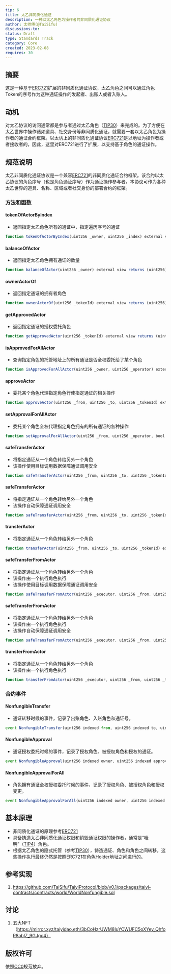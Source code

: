 ```yaml
---
tip: 6
title: 太乙非同质化通证
description: 一种以太乙角色为操作者的非同质化通证协议
author: 太师傅(@TaiSifu)
discussions-to: 
status: Draft
type: Standards Track
category: Core
created: 2023-02-08
requires: 30
---
```


## 摘要
这是一种基于[ERC721](https://eips.ethereum.org/EIPS/eip-721)扩展的非同质化通证协议，太乙角色之间可以通过角色Token的序号作为这种通证操作的发起者、出账人或者入账人。

## 动机
对太乙协议的访问通常都是参与者通过太乙角色（[TIP30](./tip-30.md)）来完成的。为了方便在太乙世界中操作诸如道具、社交身份等非同质化通证，就需要一套以太乙角色为操作者的通证合约框架。以太坊上的非同质化通证协议[ERC721](https://eips.ethereum.org/EIPS/eip-721)是以地址为操作者或者接收者的，因此，这里对ERC721进行了扩展，以支持基于角色的通证操作。

## 规范说明
太乙非同质化通证协议是一个兼容[ERC721](https://eips.ethereum.org/EIPS/eip-721)的非同质化通证合约框架。该合约以太乙协议的角色序号（也是角色通证序号）作为通证操作参与者。本协议可作为各种太乙世界的道具、名称、区域或者社交身份的部署合约的框架。

### 方法和函数

#### tokenOfActorByIndex
- 返回指定太乙角色所有的通证中，指定遍历序号的通证
``` js
function tokenOfActorByIndex(uint256 _owner, uint256 _index) external view returns (uint256);
```
    
#### balanceOfActor
- 返回指定太乙角色拥有通证的数量
``` js
function balanceOfActor(uint256 _owner) external view returns (uint256);
```

#### ownerActorOf
- 返回指定通证的拥有者角色
``` js
function ownerActorOf(uint256 _tokenId) external view returns (uint256);
```
    
#### getApprovedActor
- 返回指定通证的授权委托角色
``` js
function getApprovedActor(uint256 _tokenId) external view returns (uint256);
```
    
#### isApprovedForAllActor
- 查询指定角色的托管地址上的所有通证是否全权委托给了某个角色
``` js
function isApprovedForAllActor(uint256 _owner, uint256 _operator) external view returns (bool);
```

#### approveActor
- 委托某个角色代理指定角色行使指定通证的相关操作
``` js
function approveActor(uint256 _from, uint256 _to, uint256 _tokenId) external;
```
    
#### setApprovalForAllActor
- 委托某个角色全权代理指定角色拥有的所有通证的各种操作
``` js
function setApprovalForAllActor(uint256 _from, uint256 _operator, bool _approved) external;
```
    
#### safeTransferActor
- 将指定通证从一个角色转给另外一个角色
- 该操作使用目标调用数据保障通证调用安全
``` js
function safeTransferActor(uint256 _from, uint256 _to, uint256 _tokenId, bytes calldata _data) external;
```
    
#### safeTransferActor
- 将指定通证从一个角色转给另外一个角色
- 该操作自动保障通证调用安全
``` js
function safeTransferActor(uint256 _from, uint256 _to, uint256 _tokenId) external;
```
    
#### transferActor
- 将指定通证从一个角色转给另外一个角色
``` js
function transferActor(uint256 _from, uint256 _to, uint256 _tokenId) external;
```
    
#### safeTransferFromActor
- 将指定通证从一个角色转给另外一个角色
- 该操作由一个执行角色执行
- 该操作使用目标调用数据保障通证调用安全
``` js
function safeTransferFromActor(uint256 _executor, uint256 _from, uint256 _to, uint256 _tokenId, bytes calldata _data) external;
```
    
#### safeTransferFromActor
- 将指定通证从一个角色转给另外一个角色
- 该操作由一个执行角色执行
- 该操作自动保障通证调用安全
``` js
function safeTransferFromActor(uint256 _executor, uint256 _from, uint256 _to, uint256 _tokenId) external;
```
    
#### transferFromActor
- 将指定通证从一个角色转给另外一个角色
- 该操作由一个执行角色执行
``` js
function transferFromActor(uint256 _executor, uint256 _from, uint256 _to, uint256 _tokenId) external;
```

### 合约事件

#### NonfungibleTransfer
- 通证转移时候的事件，记录了出账角色、入账角色和通证号。
``` js
event NonfungibleTransfer(uint256 indexed from, uint256 indexed to, uint256 indexed tokenId);
```

#### NonfungibleApproval
- 通证授权委托时候的事件，记录了授权角色、被授权角色和授权的通证。
``` js
event NonfungibleApproval(uint256 indexed owner, uint256 indexed approved, uint256 indexed tokenId);
```

#### NonfungibleApprovalForAll
- 角色拥有通证全权授权委托时候的事件，记录了授权角色、被授权角色和授权变更。
``` js
event NonfungibleApprovalForAll(uint256 indexed owner, uint256 indexed operator, bool approved);
```


## 基本原理
- 非同质化通证的原理参考[ERC721](https://eips.ethereum.org/EIPS/eip-721)
- 具备铸造太乙非同质化通证权限和销毁通证权限的操作者，通常是“噎明”（[TIP4](./tip-4.md)）角色。
- 根据太乙角色的隐式托管（参考[TIP30](./tip-30.md)），铸造通证、角色和角色之间转移，这些操作执行最终仍然是按照ERC721在角色Holder地址之间进行的。

## 参考实现

1. https://github.com/TaiSifu/TaiyiProtocol/blob/v0.1/packages/taiyi-contracts/contracts/world/WorldNonfungible.sol

## 讨论
1. 五大NFT（https://mirror.xyz/taiyidao.eth/3bCoHzrUWM8IuYCWUFC5oXYev_QhfoR8ablZ_9GJgc4）

## 版权许可

依照[CC0](../LICENSE.md)规范放弃。
